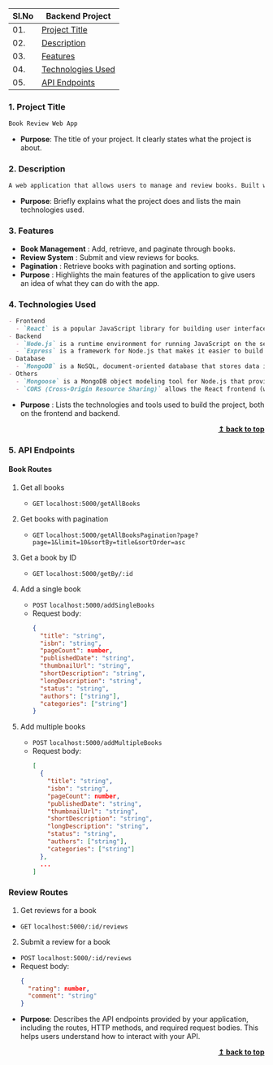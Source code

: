 <div style="text-align: center;" align="center">

| Sl.No | Backend Project                           |
|-------|-------------------------------------------|
| 01.   | [Project Title](#1-project-title)         |
| 02.   | [Description](#2-description)             |
| 03.   | [Features](#3-features)                   |
| 04.   | [Technologies Used](#4-technologies-used) |
| 05.   | [API Endpoints](#5-API-endpoints)         |

</div>

### 1. **Project Title**
```markdown
Book Review Web App
```
- **Purpose**: The title of your project. It clearly states what the project is about.

### 2. **Description**
```markdown
A web application that allows users to manage and review books. Built with Node.js, Express, MongoDB, and React.
```
- **Purpose**: Briefly explains what the project does and lists the main technologies used.

### 3. **Features**
- **Book Management** : Add, retrieve, and paginate through books.
- **Review System** : Submit and view reviews for books.
- **Pagination** : Retrieve books with pagination and sorting options.
- **Purpose** : Highlights the main features of the application to give users an idea of what they can do with the app.

### 4. **Technologies Used**
```markdown
- Frontend
  - `React` is a popular JavaScript library for building user interfaces, especially for single-page applications. It allows developers to create reusable UI components, manage state efficiently, and handle dynamic data updates.
- Backend
  - `Node.js` is a runtime environment for running JavaScript on the server-side, known for its event-driven, non-blocking architecture, which is ideal for scalable web applications.
  - `Express` is a framework for Node.js that makes it easier to build web applications and APIs. It provides tools to handle routes, requests, and responses, simplifying the process of setting up and managing your server.
- Database
  - `MongoDB` is a NoSQL, document-oriented database that stores data in flexible, JSON-like documents.
- Others
  - `Mongoose` is a MongoDB object modeling tool for Node.js that provides a schema-based solution for managing and validating data. It is used to define schemas for books and reviews and handle database operations.
  - `CORS (Cross-Origin Resource Sharing)` allows the React frontend (where users interact with the website) to communicate with the Node.js backend, even when they are on different servers. As a security feature, CORS ensures that the frontend can safely send and receive data (such as book reviews) from the backend.
```
- **Purpose** : Lists the technologies and tools used to build the project, both on the frontend and backend.

<div align="right">
    <b><a href="#">↥ back to top</a></b>
</div>

### 5. API Endpoints
#### Book Routes
1. Get all books
   - `GET` `localhost:5000/getAllBooks`

2. Get books with pagination
   - `GET` `localhost:5000/getAllBooksPagination?page?page=1&limit=10&sortBy=title&sortOrder=asc`

3. Get a book by ID
   - `GET` `localhost:5000/getBy/:id`

4. Add a single book
   - `POST` `localhost:5000/addSingleBooks`
   - Request body: 
     ```json
     { 
       "title": "string", 
       "isbn": "string", 
       "pageCount": number, 
       "publishedDate": "string", 
       "thumbnailUrl": "string", 
       "shortDescription": "string", 
       "longDescription": "string", 
       "status": "string", 
       "authors": ["string"], 
       "categories": ["string"] 
     }
     ```

5. Add multiple books
   - `POST` `localhost:5000/addMultipleBooks`
   - Request body: 
     ```json
     [
       { 
         "title": "string", 
         "isbn": "string", 
         "pageCount": number, 
         "publishedDate": "string", 
         "thumbnailUrl": "string", 
         "shortDescription": "string", 
         "longDescription": "string", 
         "status": "string", 
         "authors": ["string"], 
         "categories": ["string"] 
       },
       ...
     ]
     ```

### Review Routes
1. Get reviews for a book
- `GET` `localhost:5000/:id/reviews`

2. Submit a review for a book
- `POST` `localhost:5000/:id/reviews`
- Request body:
  ```json
  { 
    "rating": number, 
    "comment": "string" 
  }

- **Purpose**: Describes the API endpoints provided by your application, including the routes, HTTP methods, and required request bodies. This helps users understand how to interact with your API.

<div align="right">
    <b><a href="#">↥ back to top</a></b>
</div>